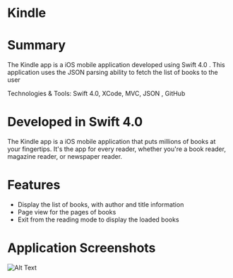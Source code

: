 # Kindle
# Summary
The Kindle app is a iOS mobile application developed using Swift 4.0 .  This application uses the JSON parsing ability to fetch the list of books to the user

Technologies & Tools: Swift 4.0, XCode, MVC, JSON , GitHub

# Developed in Swift 4.0
The Kindle app is a iOS mobile application that puts millions of books at your fingertips. It's the app for every reader, whether you're a book reader, magazine reader, or newspaper reader.

# Features 

<ul>
<li>Display the list of books, with author and title information</li>
<li>Page view for the pages of books</li>
<li>Exit from the reading mode to display the loaded books</li>
</ul>


# Application Screenshots

![Alt Text](url)
